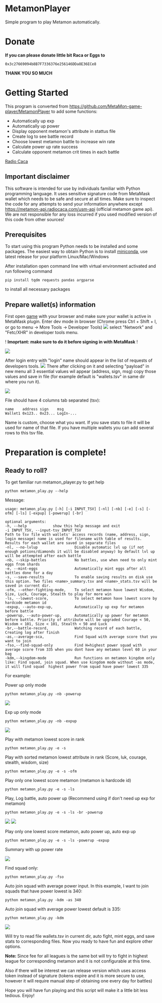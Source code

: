 # MetamonPlayer
Simple program to play Metamon automatically.

# Donate
<b>If you can please donate little bit Raca or Eggs to</b> 

	0x3c27669094b8B7F7336376e256146DDa8E36ECe8 
	
<b>THANK YOU SO MUCH</b> 

# Getting Started
This program is converted from https://github.com/MetaMon-game-player/MetamonPlayer to add some functions:
- Automatically up exp
- Automatically up power
- Display opponent metamon's attribute in stattus file
- Create log to see battle record
- Choose lowest metamon battle to increase win rate
- Calculate power up rate success
- Calculate opponent metamon crit times in each battle 

[Radio Caca]

[Radio Caca]: https://www.radiocaca.com

## Important disclaimer
This software is intended for use by individuals 
familiar with Python programming language. It uses
sensitive signature code from MetaMask wallet which 
needs to be safe and secure at all times. Make sure 
to inspect the code for any attempts to send your 
information anywhere except https://metamon-api.radiocaca.com/usm-api 
(official metamon game api). We are not responsible 
for any loss incurred if you used modified version 
of this code from other sources!

## Prerequisites

To start using this program Python needs to be 
installed and some packages. The easiest way to 
obtain Python is to install [miniconda], use 
latest release for your platform Linux/Mac/Windows

[miniconda]: https://docs.conda.io/en/latest/miniconda.html

After installation open command line with 
virtual environment activated and run following
command

    pip install tqdm requests pandas argparse

to install all necessary packages

## Prepare wallet(s) information

First open [game] with your browser and make sure 
your wallet is active in MetaMask plugin. Enter
dev mode in browser (Chrome press Ctrl + Shift + I,
or go to menu -> More Tools -> Developer Tools)
<img src="screenshots/enter_game_dev.png" />
select "Network" and "Fetc/XHR" in developer tools menu.

[game]: https://metamon.radiocaca.com

! <b>Imoprtant: make sure to do it before signing 
in with MetaMask</b> !

<img src="screenshots/enter_game_sign.png" />

After login entry with "login" name should appear 
in the list of requests of developers tools.
<img src="screenshots/enter_game_login.png" />
There
after clicking on it and selecting "payload" in new 
menu all 3 essential values wil appear (address, sign, 
msg) copy those values and save in file (for example
default is "wallets.tsv" in same dir where you run it).

<img src="screenshots/enter_game_credentials.png" />

File should have 4 columns tab separated (tsv):

    name    address sign    msg
    Wallet1 0x123.. 0x23... LogIn-...

Name is custom, choose what you want. If you save 
stats to file it will be used for name of that file.
If you have multiple wallets you can add several rows
to this tsv file.

# Preparation is complete! 
## Ready to roll?

To get familiar run metamon_player.py to get help
    
    python metamon_play.py --help

Message:
    
    usage: metamon_play.py [-h] [-i INPUT_TSV] [-nl] [-nb] [-e] [-s] [-ofm] [-ls] [-expup] [-powerup] [-br]

    optional arguments:
    -h, --help            show this help message and exit
    -i INPUT_TSV, --input-tsv INPUT_TSV
    Path to tsv file with wallets' access records (name, address, sign, login message) name is used for filename with table of results.
    Results for each wallet are saved in separate files
    -nl, --no-lvlup       			Disable automatic lvl up (if not enough potions/diamonds it will be disabled anyway) by default lvl up will be attempted after each battle
    -nb, --skip-battles   			No battles, use when need to only mint eggs from shards
    -e, --mint-eggs       			Automatically mint eggs after all battles done for a day
    -s, --save-results    			To enable saving results on disk use this option. Two files <name>_summary.tsv and <name>_stats.tsv will be saved in current dir.
	-ofm, --other-fighting-mode, 	To select metamon have lowest Wisdom, Size, Luck, Courage, Stealth to play for more win
	-ls, --lowest-score, 			To select metamon have lowest score by hardcode metamon id
	-expup, --auto-exp-up, 			Automatically up exp for metamon before battle
	-powerup, --auto-power-up, 		Automatically up power for metamon before battle. Priority of attribute will be upgraded Courage < 50, Wisdom < 101, Size < 101, Stealth < 50 and Luck
	-br,--battle-record, 			Watching record of each battle, Creating log after finish
	-as,--average-sca, 				Find Squad with average score that you want to join
	-fso,--find-squad-only			Find H=highest power squad with average score from 335 when you dont have any metamon level 60 in your bag
	-kdm,--kingdom-mode				Run functions on metamon kingdom only like: Find squad, join squad. When use kingdom mode without -as mode, it will find squad  highest power from squad have power lowest 335
	
For example:

Power up only mode

	python metamon_play.py -nb -powerup
	
<img src="screenshots/power_up_only.png" />

Exp up only mode

	python metamon_play.py -nb -expup
	
<img src="screenshots/exp_up_only.png" />
	
Play with metamon lowest score in rank

    python metamon_play.py -e -s	
	
Play with sorted metamon lowest attribute in rank (Score, luk, courage, stealth, wisdom, size)

	python metamon_play.py -e -s -ofm
	
Play only one lowest score metamon (metamon is hardcode id)

	python metamon_play.py -e -s -ls
	
Play, Log battle, auto power up (Recommend using if don't need up exp for metamon)

	python metamon_play.py -e -s -ls -br -powerup

<img src="screenshots/play_power_up.png" />
	
<img src="screenshots/battle_record.png" />
	
Play only one lowest score metamon, auto power up, auto exp up

	python metamon_play.py -e -s -ls -powerup -expup  
	
Summary with up power rate

<img src="screenshots/summary.png" />

Find squad only:

	python metamon_play.py -fso
	
Auto join squad with average power input. In this example, I want to join squads that have power lowest is 340:

	python metamon_play.py -kdm -as 340
	
Auto join squad with average power lowest default is 335:

	python metamon_play.py -kdm
	
<img src="screenshots/join_squad.png" />

Will try to read file wallets.tsv in current dir,
auto fight, mint eggs, and save stats to corresponding 
files. Now you ready to have fun and explore other options.

<b> Note: </b> Since fee for all leagues is the same bot will 
try to fight in highest league for corresponding metamon and 
it is not configurable at this 
time.

Also if there will be interest we can release version which
uses access token instead of signature (tokens expire and it
is more secure to use, however it will require manual step of
obtaining one every day for battles)

Hope you will have fun playing and this script will make it 
a little bit less tedious. Enjoy!
